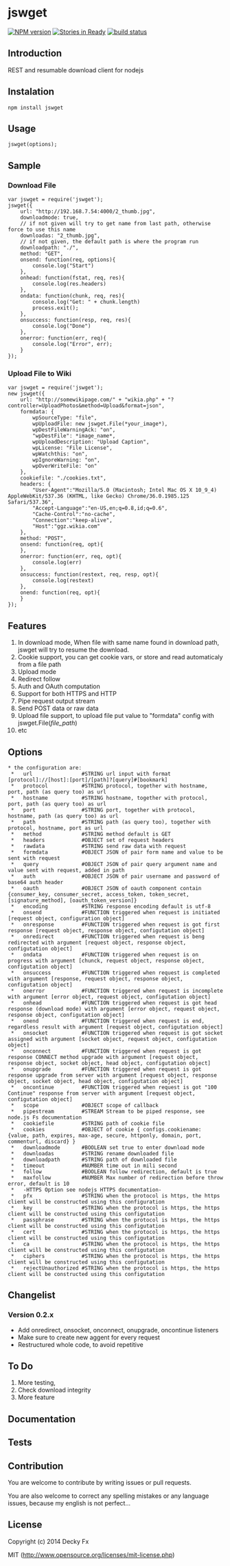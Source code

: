 jswget
===========
[![NPM version](https://badge.fury.io/js/jswget.png)](http://badge.fury.io/js/jswget)
[![Stories in Ready](https://badge.waffle.io/1412/jswget.png?label=ready)](http://waffle.io/1412/jswget)
[![build status](https://secure.travis-ci.org/1412/jswget.png)](http://travis-ci.org/1412/jswget)

## Introduction

REST and resumable download client for nodejs

## Instalation

```
npm install jswget
```

## Usage

```
jswget(options);
```

## Sample

### Download File
```
var jswget = require('jswget');
jswget({
    url: "http://192.168.7.54:4000/2_thumb.jpg",
    downloadmode: true,
    // if not given will try to get name from last path, otherwise force to use this name
    downloadas: "2_thumb.jpg",
    // if not given, the default path is where the program run
    downloadpath: "./",
    method: "GET",
    onsend: function(req, options){
        console.log("Start")
    },
    onhead: function(fstat, req, res){
        console.log(res.headers)
    },
    ondata: function(chunk, req, res){
        console.log("Get: " + chunk.length)
		process.exit();
    },
    onsuccess: function(resp, req, res){
        console.log("Done")
    },
    onerror: function(err, req){
        console.log("Error", err);
    }
});
```

### Upload File to Wiki
```
var jswget = require('jswget');
new jswget({
    url: "http://somewikipage.com/" + "wikia.php" + "?controller=UploadPhotos&method=Upload&format=json",
    formdata: {
        wpSourceType: "file",
        wpUploadFile: new jswget.File(*your_image*),
        wpDestFileWarningAck: "on",
        "wpDestFile": *image_name*,
        wpUploadDescription: "Upload Caption",
        wpLicense: "File License",
        wpWatchthis: "on",
        wpIgnoreWarning: "on",
        wpOverWriteFile: "on"
    },
    cookiefile: "./cookies.txt",
    headers: {
        "User-Agent":"Mozilla/5.0 (Macintosh; Intel Mac OS X 10_9_4) AppleWebKit/537.36 (KHTML, like Gecko) Chrome/36.0.1985.125 Safari/537.36",
        "Accept-Language":"en-US,en;q=0.8,id;q=0.6",
        "Cache-Control":"no-cache",
        "Connection":"keep-alive",
        "Host":"ggz.wikia.com"
    },
    method: "POST",
    onsend: function(req, opt){           
    },
    onerror: function(err, req, opt){
        console.log(err)
    },
    onsuccess: function(restext, req, resp, opt){
        console.log(restext)
    },
    onend: function(req, opt){
    }
});
```

## Features

1. In download mode, When file with same name found in download path, jswget will try to resume the download.
2. Cookie support, you can get cookie vars, or store and read automaticaly from a file path
3. Upload mode
4. Redirect follow
5. Auth and OAuth computation
6. Support for both HTTPS and HTTP
7. Pipe request output stream
8. Send POST data or raw data
9. Upload file support, to upload file put value to "formdata" config with jswget.File(*file_path*)
10. etc

## Options

```
* the configuration are:
 *   url                #STRING url input with format [protocol]://[host]:[port]/[path]?[query]#[bookmark]
 *   protocol           #STRING protocol, together with hostname, port, path (as query too) as url
 *   hostname           #STRING hostname, together with protocol, port, path (as query too) as url
 *   port               #STRING port, together with protocol, hostname, path (as query too) as url
 *   path               #STRING path (as query too), together with protocol, hostname, port as url
 *   method             #STRING method default is GET
 *   headers            #OBJECT set of request headers
 *   rawdata            #STRING send raw data with request
 *   formdata           #OBJECT JSON of pair form name and value to be sent with request
 *   query	            #OBJECT JSON of pair query argument name and value sent with request, added in path
 *   auth               #OBJECT JSON of pair username and password of base64 auth header
 *   oauth              #OBJECT JSON of oauth component contain {consumer_key, consumer_secret, access_token, token_secret, [signature_method], [oauth_token_version]}
 *   encoding           #STRING response encoding default is utf-8
 *   onsend             #FUNCTION triggered when request is initiated [request object, configuration object]
 *   onresponse         #FUNCTION triggered when request is got first response [request object, response object, configutation object]
 *   onredirect         #FUNCTION triggered when request is beng redirected with argument [request object, response object, configutation object]
 *   ondata             #FUNCTION triggered when request is on progress with argument [chunck, request object, response object, configutation object]
 *   onsuccess          #FUNCTION triggered when request is completed with argument [response, request object, response object, configutation object]
 *   onerror            #FUNCTION triggered when request is incomplete with argument [error object, request object, configutation object]
 *   onhead             #FUNCTION triggered when request is got head response (download mode) with argument [error object, request object, response object, configutation object]
 *   onend              #FUNCTION triggered when request is end, regardless result with argument [request object, configutation object]
 *   onsocket           #FUNCTION triggered when request is got socket assigned with argument [socket object, request object, configutation object]
 *   onconnect          #FUNCTION triggered when request is got response CONNECT method upgrade with argument [request object, response object, socket object, head object, configutation object]
 *   onupgrade          #FUNCTION triggered when request is got response upgrade from server with argument [request object, response object, socket object, head object, configutation object]
 *   oncontinue         #FUNCTION triggered when request is got "100 Continue" response from server with argument [request object, configutation object]
 *   scope              #OBJECT scope of callback
 *   pipestream         #STREAM Stream to be piped response, see node.js Fs documentation
 *   cookiefile         #STRING path of cookie file
 *   cookies            #OBJECT of cookie { configs.cookiename: {value, path, expires, max-age, secure, httponly, domain, port, commenturl, discard} }
 *   downloadmode       #BOOLEAN set true to enter download mode
 *   downloadas         #STRING rename downloaded file
 *   downloadpath       #STRING path of downloaded file
 *   timeout            #NUMBER time out in mili second
 *   follow             #BOOLEAN follow redirection, default is true
 *   maxfollow          #NUMBER Max number of redirection before throw error, default is 10
 *   -HTTPS Option see nodejs HTTPS documentation-
 *   pfx                #STRING when the protocol is https, the https client will be constructed using this configuration
 *   key                #STRING when the protocol is https, the https client will be constructed using this configutation
 *   passphrase         #STRING when the protocol is https, the https client will be constructed using this configutation
 *   cert               #STRING when the protocol is https, the https client will be constructed using this configutation
 *   ca                 #STRING when the protocol is https, the https client will be constructed using this configutation
 *   ciphers            #STRING when the protocol is https, the https client will be constructed using this configutation
 *   rejectUnauthorized #STRING when the protocol is https, the https client will be constructed using this configutation
```

## Changelist
### Version 0.2.x
 * Add onredirect, onsocket, onconnect, onupgrade, oncontinue listeners
 * Make sure to create new aggent for every request
 * Restructured whole code, to avoid repetitive

## To Do

1. More testing,
2. Check download integrity
3. More feature

## Documentation


## Tests


## Contribution

You are welcome to contribute by writing issues or pull requests.

You are also welcome to correct any spelling mistakes or any language issues, because my english is not perfect...


## License

Copyright (c) 2014 Decky Fx

MIT (http://www.opensource.org/licenses/mit-license.php)
